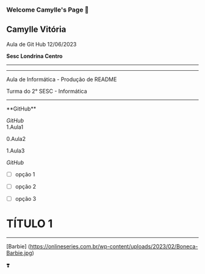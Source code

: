 ### Welcome Camylle's Page 👋

<h2> Camylle Vitória </h2>

Aula de Git Hub 12/06/2023

<b> Sesc Londrina Centro </b> 

<hr>
<hr>

Aula de Informática - Produção de README 

Turma do 2° SESC - Informática

<hr>
**GitHub**

_GitHub_
<br>
1.Aula1

0.Aula2

1.Aula3

_GitHub_

- [ ] opção 1

- [ ] opção 2

- [ ] opção 3

# TÍTULO 1

***

[Barbie] (https://onlineseries.com.br/wp-content/uploads/2023/02/Boneca-Barbie.jpg)

❣️



<!--
**CamylleCruz/CamylleCruz** is a ✨ _special_ ✨ repository because its `README.md` (this file) appears on your GitHub profile.

Here are some ideas to get you started:

- 🔭 I’m currently working on ...
- 🌱 I’m currently learning ...
- 👯 I’m looking to collaborate on ...
- 🤔 I’m looking for help with ...
- 💬 Ask me about ...
- 📫 How to reach me: ...
- 😄 Pronouns: ...
- ⚡ Fun fact: ...
-->
